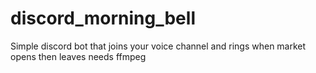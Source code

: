 # discord_morning_bell
Simple discord bot that joins your voice channel and rings when market opens then leaves
needs ffmpeg
